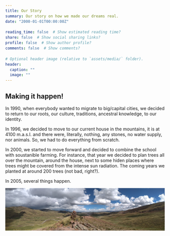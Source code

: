 ```yaml
---
title: Our Story
summary: Our story on how we made our dreams real.
date: "2000-01-01T00:00:00Z"

reading_time: false  # Show estimated reading time?
share: false  # Show social sharing links?
profile: false  # Show author profile?
comments: false  # Show comments?

# Optional header image (relative to `assets/media/` folder).
header:
  caption: ""
  image: ""
---
```


## Making it happen!

In 1990, when everybody wanted to migrate to big/capital cities, we decided to return to our roots, our culture, traditions, ancestral knowledge, to our identity.

In 1996, we decided to move to our current house in the mountains, it is at 4100 m.a.s.l. and there were, literally, nothing, any stones, no water supply, nor animals. So, we had to do everything from scratch.

In 2000, we started to move forward and decided to combine the school with soustanible farming. For instance, that year we decided to plan trees all over the mountain, around the house, next to some hiden places where trees might be covered from the intense sun radiation. The coming years we planted at around 200 trees (not bad, right?).

In 2005, several things happen.

![jpg](./panorama-mountain.jpg)